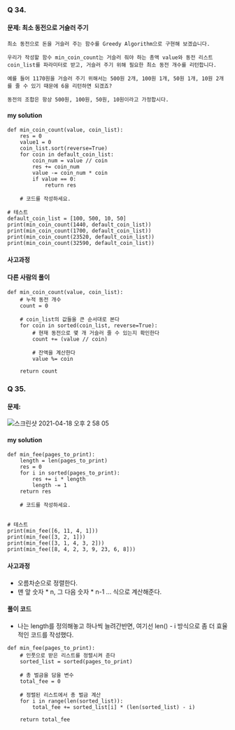 ### Q 34.
#### 문제: 최소 동전으로 거슬러 주기
```
최소 동전으로 돈을 거슬러 주는 함수를 Greedy Algorithm으로 구현해 보겠습니다.

우리가 작성할 함수 min_coin_count는 거슬러 줘야 하는 총액 value와 동전 리스트 coin_list를 파라미터로 받고, 거슬러 주기 위해 필요한 최소 동전 개수를 리턴합니다.

예를 들어 1170원을 거슬러 주기 위해서는 500원 2개, 100원 1개, 50원 1개, 10원 2개를 줄 수 있기 때문에 6을 리턴하면 되겠죠?

동전의 조합은 항상 500원, 100원, 50원, 10원이라고 가정합시다.
```
#### my solution
```
def min_coin_count(value, coin_list):
    res = 0
    value1 = 0
    coin_list.sort(reverse=True)
    for coin in default_coin_list:
        coin_num = value // coin
        res += coin_num
        value -= coin_num * coin
        if value == 0:
            return res
        
    # 코드를 작성하세요.

# 테스트
default_coin_list = [100, 500, 10, 50]
print(min_coin_count(1440, default_coin_list))
print(min_coin_count(1700, default_coin_list))
print(min_coin_count(23520, default_coin_list))
print(min_coin_count(32590, default_coin_list))
```
#### 사고과정
#### 다른 사람의 풀이
```
def min_coin_count(value, coin_list):
    # 누적 동전 개수
    count = 0

    # coin_list의 값들을 큰 순서대로 본다
    for coin in sorted(coin_list, reverse=True):
        # 현재 동전으로 몇 개 거슬러 줄 수 있는지 확인한다
        count += (value // coin)

        # 잔액을 계산한다
        value %= coin

    return count
```

### Q 35.
#### 문제:
![스크린샷 2021-04-18 오후 2 58 05](https://user-images.githubusercontent.com/70195733/115135836-868dbe80-a056-11eb-9c06-3374401ed7a7.png)
#### my solution
```
def min_fee(pages_to_print):
    length = len(pages_to_print)
    res = 0
    for i in sorted(pages_to_print):
        res += i * length
        length -= 1
    return res
        
    # 코드를 작성하세요. 


# 테스트
print(min_fee([6, 11, 4, 1]))
print(min_fee([3, 2, 1]))
print(min_fee([3, 1, 4, 3, 2]))
print(min_fee([8, 4, 2, 3, 9, 23, 6, 8]))

```
#### 사고과정
- 오름차순으로 정렬한다.
- 맨 앞 숫자 * n, 그 다음 숫자 * n-1 ... 식으로 계산해준다.

#### 풀이 코드
- 나는 length를 정의해놓고 하나씩 늘려간반면, 여기선 len() - i 방식으로 좀 더 효율적인 코드를 작성했다.
```
def min_fee(pages_to_print):
    # 인풋으로 받은 리스트를 정렬시켜 준다
    sorted_list = sorted(pages_to_print)

    # 총 벌금을 담을 변수
    total_fee = 0

    # 정렬된 리스트에서 총 벌금 계산
    for i in range(len(sorted_list)):
        total_fee += sorted_list[i] * (len(sorted_list) - i)

    return total_fee
```
